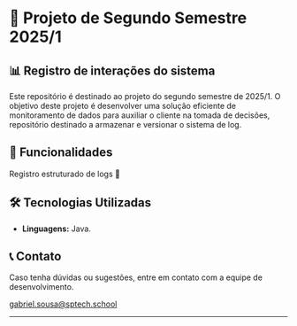 # 📌 Projeto de Segundo Semestre 2025/1

## 📊 Registro de interações do sistema

Este repositório é destinado ao projeto do segundo semestre de 2025/1. O objetivo deste projeto é desenvolver uma solução eficiente de monitoramento de dados para auxiliar o cliente na tomada de decisões, repositório destinado a armazenar e versionar o sistema de log.

## 🚀 Funcionalidades
  Registro estruturado de logs 📑



## 🛠️ Tecnologias Utilizadas
- **Linguagens:** Java.






## 📞 Contato
Caso tenha dúvidas ou sugestões, entre em contato com a equipe de desenvolvimento.

gabriel.sousa@sptech.school

---
